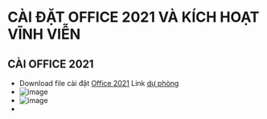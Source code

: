 # CÀI ĐẶT OFFICE 2021 VÀ KÍCH HOẠT VĨNH VIỄN #

## CÀI OFFICE 2021 ##
  - Download file cài đặt [Office 2021](https://bsthanh-my.sharepoint.com/:u:/g/personal/0914678254_bsthanh_onmicrosoft_com/EXiGwcp2FV5IkwMqbgz_vuMByjQHiB7t2nbSF4osVSPD6A?e=3Oh09X) Link [dự phòng](https://bsthanh-my.sharepoint.com/:u:/g/personal/0914678254_bsthanh_onmicrosoft_com/EXf8X5BidaVEvl6mMPkv0vkBpvqHaUUJ5tc-yE9yfmghIw?e=iVo9XO)
  - ![image](https://github.com/BsNgChiThanh/Cai-Office2021-va-kich-hoat/assets/82578024/2b0397e4-e59a-4139-80be-56b1d50378a3)
  - ![image](https://github.com/BsNgChiThanh/Cai-Office2021-va-kich-hoat/assets/82578024/52ba52c0-6f16-4318-bd89-9cde64b0391c)
  - 


